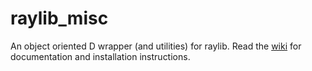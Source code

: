 # raylib_misc
An object oriented D wrapper (and utilities) for raylib. Read the [wiki](https://github.com/RealDoigt/raylib_misc/wiki) for documentation and installation instructions.
